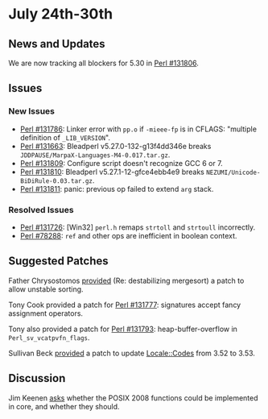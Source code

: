 # July 24th-30th

## News and Updates

We are now tracking all blockers for 5.30 in
[Perl #131806](http://rt.perl.org/Ticket/Display.html?id=131806).

## Issues

### New Issues

* [Perl #131786](http://rt.perl.org/Ticket/Display.html?id=131786):
  Linker error with `pp.o` if `-mieee-fp` is in CFLAGS: "multiple
  definition of `_LIB_VERSION`".
* [Perl #131663](http://rt.perl.org/Ticket/Display.html?id=131663):
  Bleadperl v5.27.0-132-g13f4dd346e breaks
  `JDDPAUSE/MarpaX-Languages-M4-0.017.tar.gz`.
* [Perl #131809](http://rt.perl.org/Ticket/Display.html?id=131809):
  Configure script doesn't recognize GCC 6 or 7.
* [Perl #131810](http://rt.perl.org/Ticket/Display.html?id=131810):
  Bleadperl v5.27.1-12-gfce4ebb4e9 breaks
  `NEZUMI/Unicode-BiDiRule-0.03.tar.gz`.
* [Perl #131811](http://rt.perl.org/Ticket/Display.html?id=131811):
  panic: previous op failed to extend `arg` stack.

### Resolved Issues

* [Perl #131726](http://rt.perl.org/Ticket/Display.html?id=131726):
  [Win32] `perl.h` remaps `strtoll` and `strtoull` incorrectly.
* [Perl #78288](http://rt.perl.org/Ticket/Display.html?id=78288):
  `ref` and other ops are inefficient in boolean context.

## Suggested Patches

Father Chrysostomos
[provided](http://nntp.perl.org/group/perl.perl5.porters/245632) (Re:
destabilizing mergesort) a patch to allow unstable sorting.

Tony Cook provided a patch for
[Perl #131777](http://rt.perl.org/Ticket/Display.html?id=131777):
signatures accept fancy assignment operators.

Tony also provided a patch for
[Perl #131793](http://rt.perl.org/Ticket/Display.html?id=131793):
heap-buffer-overflow in `Perl_sv_vcatpvfn_flags`.

Sullivan Beck
[provided](http://nntp.perl.org/group/perl.perl5.porters/245696)
a patch to update
[Locale::Codes](http://metacpan.org/pod/Locale::Codes) from 3.52 to
3.53.

## Discussion

Jim Keenen [asks](http://nntp.perl.org/group/perl.perl5.porters/245712)
whether the POSIX 2008 functions could be implemented in core, and
whether they should.
